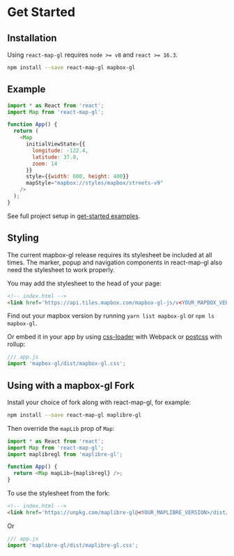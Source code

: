 # Get Started

## Installation

Using `react-map-gl` requires `node >= v8` and `react >= 16.3`.

```sh
npm install --save react-map-gl mapbox-gl
```

## Example

```js
import * as React from 'react';
import Map from 'react-map-gl';

function App() {
  return (
    <Map
      initialViewState={{
        longitude: -122.4,
        latitude: 37.8,
        zoom: 14
      }}
      style={{width: 600, height: 400}}
      mapStyle="mapbox://styles/mapbox/streets-v9"
    />
  );
}
```

See full project setup in [get-started examples](https://github.com/visgl/react-map-gl/tree/master/examples/get-started).


## Styling

The current mapbox-gl release requires its stylesheet be included at all times. The marker, popup and navigation components in react-map-gl also need the stylesheet to work properly.

You may add the stylesheet to the head of your page:

```html
<!-- index.html -->
<link href='https://api.tiles.mapbox.com/mapbox-gl-js/v<YOUR_MAPBOX_VERSION>/mapbox-gl.css' rel='stylesheet' />
```

Find out your mapbox version by running `yarn list mapbox-gl` or `npm ls mapbox-gl`.

Or embed it in your app by using [css-loader](https://webpack.github.io/docs/stylesheets.html) with Webpack or [postcss](https://www.npmjs.com/package/rollup-plugin-postcss) with rollup:

```js
/// app.js
import 'mapbox-gl/dist/mapbox-gl.css';
```


## Using with a mapbox-gl Fork

Install your choice of fork along with react-map-gl, for example:

```bash
npm install --save react-map-gl maplibre-gl
```

Then override the `mapLib` prop of `Map`:

```js
import * as React from 'react';
import Map from 'react-map-gl';
import maplibregl from 'maplibre-gl';

function App() {
  return <Map mapLib={maplibregl} />;
}
```

To use the stylesheet from the fork:

```html
<!-- index.html -->
<link href='https://unpkg.com/maplibre-gl@<YOUR_MAPLIBRE_VERSION>/dist/maplibre-gl.css' rel='stylesheet' />
```

Or

```js
/// app.js
import 'maplibre-gl/dist/maplibre-gl.css';
```
